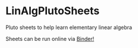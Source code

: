 # LinAlgPlutoSheets
Pluto sheets to help learn elementary linear algebra

Sheets can be run online via [Binder!](https://pluto-on-binder.glitch.me/)

